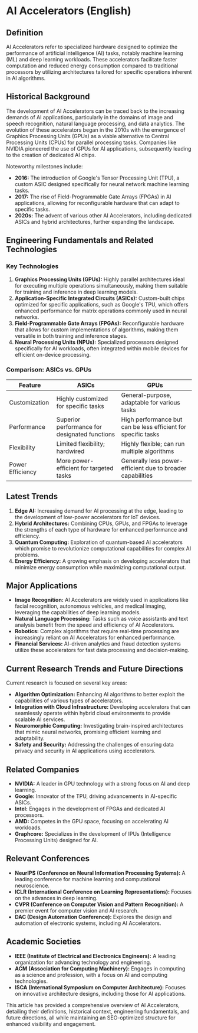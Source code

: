# AI Accelerators (English)

## Definition
AI Accelerators refer to specialized hardware designed to optimize the performance of artificial intelligence (AI) tasks, notably machine learning (ML) and deep learning workloads. These accelerators facilitate faster computation and reduced energy consumption compared to traditional processors by utilizing architectures tailored for specific operations inherent in AI algorithms.

## Historical Background
The development of AI Accelerators can be traced back to the increasing demands of AI applications, particularly in the domains of image and speech recognition, natural language processing, and data analytics. The evolution of these accelerators began in the 2010s with the emergence of Graphics Processing Units (GPUs) as a viable alternative to Central Processing Units (CPUs) for parallel processing tasks. Companies like NVIDIA pioneered the use of GPUs for AI applications, subsequently leading to the creation of dedicated AI chips.

Noteworthy milestones include:
- **2016:** The introduction of Google's Tensor Processing Unit (TPU), a custom ASIC designed specifically for neural network machine learning tasks.
- **2017:** The rise of Field-Programmable Gate Arrays (FPGAs) in AI applications, allowing for reconfigurable hardware that can adapt to specific tasks.
- **2020s:** The advent of various other AI Accelerators, including dedicated ASICs and hybrid architectures, further expanding the landscape.

## Engineering Fundamentals and Related Technologies

### Key Technologies
1. **Graphics Processing Units (GPUs):** Highly parallel architectures ideal for executing multiple operations simultaneously, making them suitable for training and inference in deep learning models.
2. **Application-Specific Integrated Circuits (ASICs):** Custom-built chips optimized for specific applications, such as Google's TPU, which offers enhanced performance for matrix operations commonly used in neural networks.
3. **Field-Programmable Gate Arrays (FPGAs):** Reconfigurable hardware that allows for custom implementations of algorithms, making them versatile in both training and inference stages.
4. **Neural Processing Units (NPUs):** Specialized processors designed specifically for AI workloads, often integrated within mobile devices for efficient on-device processing.

### Comparison: ASICs vs. GPUs
| Feature          | ASICs                     | GPUs                        |
|------------------|--------------------------|-----------------------------|
| Customization     | Highly customized for specific tasks | General-purpose, adaptable for various tasks |
| Performance       | Superior performance for designated functions | High performance but can be less efficient for specific tasks |
| Flexibility       | Limited flexibility; hardwired | Highly flexible; can run multiple algorithms |
| Power Efficiency  | More power-efficient for targeted tasks | Generally less power-efficient due to broader capabilities |

## Latest Trends
1. **Edge AI:** Increasing demand for AI processing at the edge, leading to the development of low-power accelerators for IoT devices.
2. **Hybrid Architectures:** Combining CPUs, GPUs, and FPGAs to leverage the strengths of each type of hardware for enhanced performance and efficiency.
3. **Quantum Computing:** Exploration of quantum-based AI accelerators which promise to revolutionize computational capabilities for complex AI problems.
4. **Energy Efficiency:** A growing emphasis on developing accelerators that minimize energy consumption while maximizing computational output.

## Major Applications
- **Image Recognition:** AI Accelerators are widely used in applications like facial recognition, autonomous vehicles, and medical imaging, leveraging the capabilities of deep learning models.
- **Natural Language Processing:** Tasks such as voice assistants and text analysis benefit from the speed and efficiency of AI Accelerators.
- **Robotics:** Complex algorithms that require real-time processing are increasingly reliant on AI Accelerators for enhanced performance.
- **Financial Services:** AI-driven analytics and fraud detection systems utilize these accelerators for fast data processing and decision-making.

## Current Research Trends and Future Directions
Current research is focused on several key areas:
- **Algorithm Optimization:** Enhancing AI algorithms to better exploit the capabilities of various types of accelerators.
- **Integration with Cloud Infrastructure:** Developing accelerators that can seamlessly operate within hybrid cloud environments to provide scalable AI services.
- **Neuromorphic Computing:** Investigating brain-inspired architectures that mimic neural networks, promising efficient learning and adaptability.
- **Safety and Security:** Addressing the challenges of ensuring data privacy and security in AI applications using accelerators.

## Related Companies
- **NVIDIA:** A leader in GPU technology with a strong focus on AI and deep learning.
- **Google:** Innovator of the TPU, driving advancements in AI-specific ASICs.
- **Intel:** Engages in the development of FPGAs and dedicated AI processors.
- **AMD:** Competes in the GPU space, focusing on accelerating AI workloads.
- **Graphcore:** Specializes in the development of IPUs (Intelligence Processing Units) designed for AI.

## Relevant Conferences
- **NeurIPS (Conference on Neural Information Processing Systems):** A leading conference for machine learning and computational neuroscience.
- **ICLR (International Conference on Learning Representations):** Focuses on the advances in deep learning.
- **CVPR (Conference on Computer Vision and Pattern Recognition):** A premier event for computer vision and AI research.
- **DAC (Design Automation Conference):** Explores the design and automation of electronic systems, including AI Accelerators.

## Academic Societies
- **IEEE (Institute of Electrical and Electronics Engineers):** A leading organization for advancing technology and engineering.
- **ACM (Association for Computing Machinery):** Engages in computing as a science and profession, with a focus on AI and computing technologies.
- **ISCA (International Symposium on Computer Architecture):** Focuses on innovative architecture designs, including those for AI applications.

This article has provided a comprehensive overview of AI Accelerators, detailing their definitions, historical context, engineering fundamentals, and future directions, all while maintaining an SEO-optimized structure for enhanced visibility and engagement.